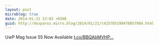```yaml
---
layout: post
microblog: true
date: 2014-01-21 22:03 +0300
guid: http://desparoz.micro.blog/2014/01/21/t425705190470057984.html
---
```

UwP Mag Issue 55 Now Available [t.co/BBQAbMVHP...](http://t.co/BBQAbMVHPO)
